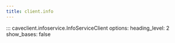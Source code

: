 ```yaml
---
title: client.info
---
```


::: caveclient.infoservice.InfoServiceClient
    options:
        heading_level: 2
        show_bases: false
